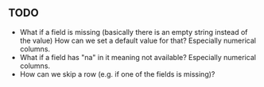 
## TODO

* What if a field is missing (basically there is an empty string instead of the value) How can we set a default value for that? Especially numerical columns.
* What if a field has "na" in it meaning not available? Especially numerical columns.
* How can we skip a row (e.g. if one of the fields is missing)?

